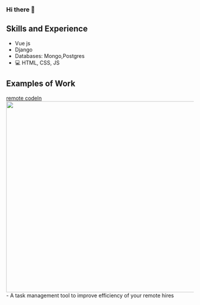 ### Hi there 👋

<!--
**robertruhiu/robertruhiu** is a ✨ _special_ ✨ repository because its `README.md` (this file) appears on your GitHub profile.
-->
## Skills and Experience
* Vue js
* Django
* Databases: Mongo,Postgres
* 💻 HTML, CSS, JS

## Examples of Work
[remote codeln](https://remotestaging.herokuapp.com/)
 <img src="https://res.cloudinary.com/dwtvwjhn3/image/upload/v1603825769/pesonal/kanban_yguoo0.png" width="512" >  - 
 A task management tool to improve efficiency of your remote hires


